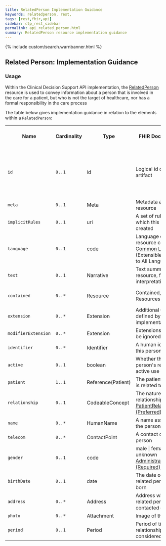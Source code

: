 ```yaml
---
title: RelatedPerson Implementation Guidance
keywords: relatedperson, rest,
tags: [rest,fhir,api]
sidebar: ctp_rest_sidebar
permalink: api_related_person.html
summary: RelatedPerson resource implementation guidance
---
```


{% include custom/search.warnbanner.html %}

## Related Person: Implementation Guidance ##

### Usage ###

Within the Clinical Decision Support API implementation, the [RelatedPerson](http://hl7.org/fhir/STU3/relatedperson.html) resource is used to convey information about a person that is involved in the care for a patient, but who is not the target of healthcare, nor has a formal responsibility in the care process

The table below gives implementation guidance in relation to the elements within a `RelatedPerson`:

<table  style="min-width:100%;width:100%">
<tr>
<th  style="width:10%;">Name</th>
<th  style="width:10%;">Cardinality</th>
<th  style="width:10%;">Type</th>
<th  style="width:35%;">FHIR Documentation</th>
<th  style="width:35%;">CDS Implementation Guidance</th>
</tr>
<tr>
<td><code  class="highlighter-rouge">id</code></td>
<td><code  class="highlighter-rouge">0..1</code></td>
<td>id</td>
<td>Logical id of this artifact</td>
<td>Note that this will always be populated except when the resource is being created (initial creation call)
</td>
</tr>
<tr>
<td><code  class="highlighter-rouge">meta</code></td>
<td><code  class="highlighter-rouge">0..1</code></td>
<td>Meta</td>
<td>Metadata about the resource</td>
<td></td>
</tr>
<tr>
<td><code  class="highlighter-rouge">implicitRules</code></td>
<td><code  class="highlighter-rouge">0..1</code></td>
<td>uri</td>
<td>A set of rules under which this content was created</td>
<td></td>
</tr>
<tr>
<td><code  class="highlighter-rouge">language</code></td>
<td><code  class="highlighter-rouge">0..1</code></td>
<td>code</td>
<td>Language of the resource content. <br /> <a  href="http://hl7.org/fhir/stu3/valueset-languages.html">Common
Languages</a> (Extensible but limited to All Languages)</td>
<td></td>
</tr>
<tr>
<td><code  class="highlighter-rouge">text</code></td>
<td><code  class="highlighter-rouge">0..1</code></td>
<td>Narrative</td>
<td>Text summary of the resource, for human interpretation</td>
<td></td>
</tr>
<tr>
<td><code  class="highlighter-rouge">contained</code></td>
<td><code  class="highlighter-rouge">0..*</code></td>
<td>Resource</td>
<td>Contained, inline Resources</td>
<td>This SHOULD NOT be populated</td>
</tr>
<tr>
<td><code  class="highlighter-rouge">extension</code></td>
<td><code  class="highlighter-rouge">0..*</code></td>
<td>Extension</td>
<td>Additional Content defined by implementations</td>
<td></td>
</tr>
<tr>
<td><code  class="highlighter-rouge">modifierExtension</code></td>
<td><code  class="highlighter-rouge">0..*</code></td>
<td>Extension</td>
<td>Extensions that cannot be ignored</td>
<td></td>
</tr>
<tr>
<td><code  class="highlighter-rouge">identifier</code></td>
<td><code  class="highlighter-rouge">0..*</code></td>
<td>Identifier</td>
<td>A human identifier for this person</td>
<td></td>
</tr>
<tr>
<td><code  class="highlighter-rouge">active</code></td>
<td><code  class="highlighter-rouge">0..1</code></td>
<td>boolean</td>
<td>Whether this related person's record is in active use</td>
<td></td>
</tr>
<tr>
<td><code  class="highlighter-rouge">patient</code></td>
<td><code  class="highlighter-rouge">1..1</code></td>
<td>Reference(Patient)</td>
<td>The patient this person is related to</td>
<td></td>
</tr>
<tr>
<td><code  class="highlighter-rouge">relationship</code></td>
<td><code  class="highlighter-rouge">0..1</code></td>
<td>CodeableConcept</td>
<td>The nature of this relationship<br/><a  href="http://hl7.org/fhir/STU3/valueset-relatedperson-relationshiptype.html">PatientRelationshipType (Preferred)</a></td>
<td></td>
</tr>
<tr>
<td><code  class="highlighter-rouge">name</code></td>
<td><code  class="highlighter-rouge">0..*</code></td>
<td>HumanName</td>
<td>A name associated with the person</td>
<td></td>
</tr>
<tr>
<td><code  class="highlighter-rouge">telecom</code></td>
<td><code  class="highlighter-rouge">0..*</code></td>
<td>ContactPoint</td>
<td>A contact detail for the person</td>
<td></td>
</tr>
<tr>
<td><code  class="highlighter-rouge">gender</code></td>
<td><code  class="highlighter-rouge">0..1</code></td>
<td>code</td>
<td>male | female | other | unknown<br /><a  href="http://hl7.org/fhir/STU3/valueset-administrative-gender.html">AdministrativeGender (Required)</a></td>
<td></td>
</tr>
<tr>
<td><code  class="highlighter-rouge">birthDate</code></td>
<td><code  class="highlighter-rouge">0..1</code></td>
<td>date</td>
<td>The date on which the related person was born</td>
<td></td>
</tr>
<tr>
<td><code  class="highlighter-rouge">address</code></td>
<td><code  class="highlighter-rouge">0..*</code></td>
<td>Address</td>
<td>Address where the related person can be contacted or visited</td>
<td></td>
</tr>
<tr>
<td><code  class="highlighter-rouge">photo</code></td>
<td><code  class="highlighter-rouge">0..*</code></td>
<td>Attachment</td>
<td>Image of the person</td>
<td></td>
</tr>
<tr>
<td><code  class="highlighter-rouge">period</code></td>
<td><code  class="highlighter-rouge">0..1</code></td>
<td>Period</td>
<td>Period of time that this relationship is considered valid</td>
<td></td>
</tr>
</table>
<!--stackedit_data:
eyJoaXN0b3J5IjpbLTEyNzAzNzgzNTAsLTQzODgyNjM0XX0=
-->

